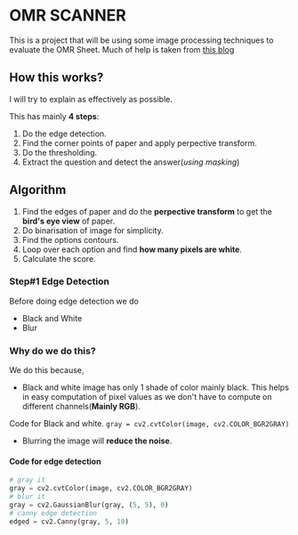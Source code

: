 # OMR SCANNER

This is a project that will be using some image processing techniques to evaluate the OMR Sheet.
Much of help is taken from [this blog](https://www.pyimagesearch.com/2016/10/03/bubble-sheet-multiple-choice-scanner-and-test-grader-using-omr-python-and-opencv/)

## How this works?

I will try to explain as effectively as possible.

This has mainly **4 steps**:

1. Do the edge detection.
2. Find the corner points of paper and apply perpective transform.
3. Do the thresholding.
4. Extract the question and detect the answer(_using masking_)

## Algorithm

1. Find the edges of paper and do the **perpective transform** to get the **bird's eye view** of paper.
2. Do binarisation of image for simplicity.
3. Find the options contours.
4. Loop over each option and find **how many pixels are white**.
5. Calculate the score.

### Step#1 Edge Detection

Before doing edge detection we do

- Black and White
- Blur

### Why do we do this?

We do this because,

- Black and white image has only 1 shade of color mainly black. This helps in easy computation of pixel values as we don't have to compute on different channels(**Mainly RGB**).

Code for Black and white.
`gray = cv2.cvtColor(image, cv2.COLOR_BGR2GRAY)`

- Blurring the image will **reduce the noise**.

#### Code for edge detection

```py
# gray it
gray = cv2.cvtColor(image, cv2.COLOR_BGR2GRAY)
# blur it
gray = cv2.GaussianBlur(gray, (5, 5), 0)
# canny edge detection
edged = cv2.Canny(gray, 5, 10)
```
